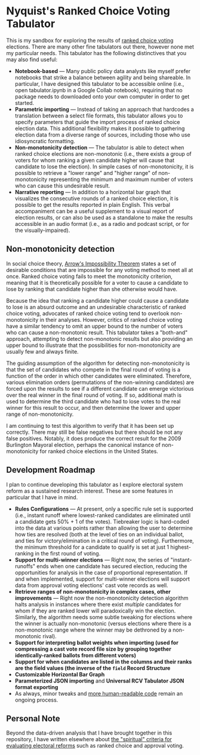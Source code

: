 # Nyquist's Ranked Choice Voting Tabulator

This is my sandbox for exploring the results of [ranked choice voting](https://en.wikipedia.org/wiki/Ranked_voting) elections. There are many other fine tabulators out there, however none met my particular needs. This tabulator has the following distinctives that you may also find useful:

* **Notebook-based** — Many public policy data analysts like myself prefer notebooks that strike a balance between agility and being shareable. In particular, I have designed this tabulator to be accessible online  (i.e., open tabulator.ipynb in a Google Collab notebook), requiring that no package needs to downloaded onto your own computer in order to get started. 
* **Parametric importing** — Instead of taking an approach that hardcodes a translation between a select file formats, this tabulator allows you to specify parameters that guide the import process of ranked choice election data. This additional flexibility makes it possible to gathering election data from a diverse range of sources, including those who use idiosyncratic formatting.
* **Non-monotonicity detection** — The tabulator is able to detect when ranked choice elections are non-monotonic (i.e., there exists a group of voters for whom ranking a given candidate higher will cause that candidate to lose the election). In simple cases of non-monotonicity, it is possible to retrieve a "lower range" and "higher range" of non-monotonicity representing the minimum and maximum number of voters who can cause this undesirable result.
* **Narrative reporting** — In addition to a horizontal bar graph that visualizes the consecutive rounds of a ranked choice election, it is possible to get the results reported in plain English. This verbal accompaniment can be a useful supplement to a visual report of election results, or can also be used as a standalone to make the results accessible in an audio format (i.e., as a radio and podcast script, or for the visually-impaired).



## Non-monotonicity detection

In social choice theory, [Arrow's Impossibility Theorem](https://en.wikipedia.org/wiki/Arrow's_impossibility_theorem) states a set of desirable conditions that are impossible for any voting method to meet all at once. Ranked choice voting fails to meet the monotonicity criterion, meaning that it is theoretically possible for a voter to cause a candidate to lose by ranking that candidate higher than she otherwise would have. 

Because the idea that ranking a candidate higher could cause a candidate to lose is an absurd outcome and an undesirable characteristic of ranked choice voting, advocates of ranked choice voting tend to overlook non-monotonicity in their analyses. However, critics of ranked choice voting have a similar tendency to omit an upper bound to the number of voters who can cause a non-monotonic result. This tabulator takes a "both-and" approach, attempting to detect non-monotonic results but also providing an upper bound to illustrate that the possibilities for non-monotonicity are usually few and always finite.

The guiding assumption of the algorithm for detecting non-monotonicity is that the set of candidates who compete in the final round of voting is a function of the order in which other candidates were eliminated. Therefore, various elimination orders (permutations of the non-winning candidates) are forced upon the results to see if a different candidate can emerge victorious over the real winner in the final round of voting. If so, additional math is used to determine the third candidate who had to lose votes to the real winner for this result to occur, and then determine the lower and upper range of non-monotonicity.

I am continuing to test this algorithm to verify that it has been set up correctly. There may still be false negatives but there should be not any false positives. Notably, it does produce the correct result for the 2009 Burlington Mayoral election, perhaps the canonical instance of non-monotonicity for ranked choice elections in the United States.



## Development Roadmap

I plan to continue developing this tabulator as I explore electoral system reform as a sustained research interest. These are some features in particular that I have in mind.

* **Rules Configurations** — At present, only a specific rule set is supported (i.e., instant runoff where lowest-ranked candidates are eliminated until a candidate gets 50% + 1 of the votes). Tiebreaker logic is hard-coded into the data at various points rather than allowing the user to determine how ties are resolved (both at the level of ties on an individual ballot, and ties for victory/elimination in a critical round of voting). Furthermore, the minimum threshold for a candidate to qualify is set at just 1 highest-ranking in the first round of voting.
* **Support for multi-winner elections** — Right now, the series of "instant-runoffs" ends when one candidate has secured election, reducing the opportunities for analysis in the case of proportional representation. If and when implemented, support for multi-winner elections will support data from approval voting elections' cast vote records as well.
* **Retrieve ranges of non-monotonicity in complex cases, other improvements** — Right now the non-monotonicity detection algorithm halts analysis in instances where there exist _multiple_ candidates for whom if they are ranked lower will paradoxically win the election. Similarly, the algorithm needs some subtle tweaking for elections where the winner is actually non-monotonic (versus elections where there is a non-monotonic range where the winner may be dethroned by a non-monotonic rival).
* **Support for interpreting ballot weights when importing (used for compressing a cast vote record file size by grouping together identically-ranked ballots from different voters)** 
* **Support for when candidates are listed in the columns and their ranks are the field values (the inverse of the `field` Record Structure** 
* **Customizable Horizontal Bar Graph**
* **Parameterized JSON importing** and **Universal RCV Tabulator JSON format exporting**
* As always, minor tweaks and [more human-readable code](https://twitter.com/martinfowler/status/1067179181140844544) remain an ongoing process.



## Personal Note

Beyond the data-driven analysis that I have brought together in this repository, I have written elsewhere about [the "spiritual" criteria for evaluating electoral reforms](https://thefulcrum.us/Elections/Voting/faith-and-voting) such as ranked choice and approval voting. 

